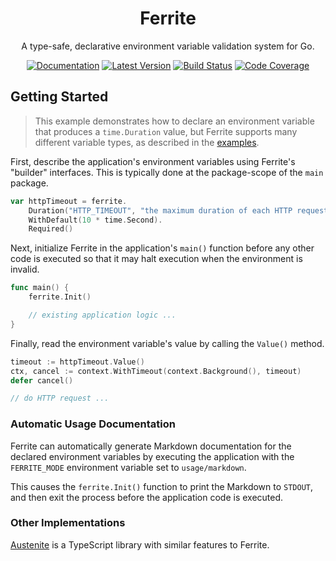 <div align="center">

# Ferrite

A type-safe, declarative environment variable validation system for Go.

[![Documentation](https://img.shields.io/badge/go.dev-documentation-007d9c?&style=for-the-badge)](https://pkg.go.dev/github.com/dogmatiq/ferrite)
[![Latest Version](https://img.shields.io/github/tag/dogmatiq/ferrite.svg?&style=for-the-badge&label=semver)](https://github.com/dogmatiq/ferrite/releases)
[![Build Status](https://img.shields.io/github/actions/workflow/status/dogmatiq/ferrite/ci.yml?style=for-the-badge&branch=main)](https://github.com/dogmatiq/ferrite/actions/workflows/ci.yml)
[![Code Coverage](https://img.shields.io/codecov/c/github/dogmatiq/ferrite/main.svg?style=for-the-badge)](https://codecov.io/github/dogmatiq/ferrite)

</div>

## Getting Started

> This example demonstrates how to declare an environment variable that
> produces a `time.Duration` value, but Ferrite supports many different variable
> types, as described in the
> [examples](https://pkg.go.dev/github.com/dogmatiq/ferrite#pkg-examples).

First, describe the application's environment variables using Ferrite's
"builder" interfaces. This is typically done at the package-scope of the `main`
package.

```go
var httpTimeout = ferrite.
    Duration("HTTP_TIMEOUT", "the maximum duration of each HTTP request").
    WithDefault(10 * time.Second).
    Required()
```

Next, initialize Ferrite in the application's `main()` function before any other
code is executed so that it may halt execution when the environment is invalid.

```go
func main() {
    ferrite.Init()

    // existing application logic ...
}
```

Finally, read the environment variable's value by calling the `Value()` method.

```go
timeout := httpTimeout.Value()
ctx, cancel := context.WithTimeout(context.Background(), timeout)
defer cancel()

// do HTTP request ...
```

### Automatic Usage Documentation

Ferrite can automatically generate Markdown documentation for the declared
environment variables by executing the application with the `FERRITE_MODE`
environment variable set to `usage/markdown`.

This causes the `ferrite.Init()` function to print the Markdown to `STDOUT`, and
then exit the process before the application code is executed.

### Other Implementations

[Austenite](https://github.com/eloquent/austenite) is a TypeScript
library with similar features to Ferrite.
